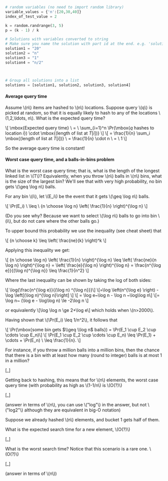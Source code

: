 ```python
# random variables (no need to import random library)
variable_values = {'n':[20,30,40]}
index_of_test_value = 2

k = random.randrange(3, 5)
p = (k - 1) / k

# Solutions with variables converted to string
# Make sure you name the solution with part id at the end. e.g. 'solution1' will be solution for part 1. 
solution1 = "20"
solution2 = "n"
solution3 = "1"
solution4 = "n/2"



# Group all solutions into a list
solutions = [solution1, solution2, solution3, solution4]


```



#### Average query time ####
Assume \\\(n\\\) items are hashed to \\\(n\\\) locations.
Suppose query \\\(q\\\) is picked at random, so that it is equally likely to hash to any of the locations \\\(1,2,\\ldots, n\\\). What is the expected query time?


\\\[ 
\\mbox{Expected query time}
\\ = \\
\\sum_{i=1}^n \\Pr(\\mbox{$q$ hashes to location $i$}) \\cdot \\mbox{(length of list at $T[i]$)}
\\\] 
\\\[ = \\frac{1}{n} \\sum_i  \\mbox{(length of list at $T[i]$)} 
\\ = \\frac{1}{n} \\cdot n \\ = \\ 1
\\\]

So the average query time is constant!

#### Worst case query time, and a balls-in-bins problem ####

What is the worst case query time; that is, what is the length of the longest linked list in \\\(T\\\)? Equivalently, when you throw \\\(n\\\) balls in \\\(n\\\) bins, what is the size of the largest bin? We'll see that with very high probability, no bin gets \\\(\\geq \\log n\\\) balls.

For any bin \\\(i\\\), let \\\(E_i\\\) be the event that it gets \\\(\\geq \\log n\\\) balls.


\\\[ \\Pr(E_i) \\  \\leq \\ {n \\choose \\log n} \\left( \\frac{1}{n} \\right)^{\log n} \\\]


(Do you see why? Because we want to select \\\(\\log n\\\) balls to go into bin \\\(i\\\), but do not care where the other balls go.)

To upper bound this probability we use the inequality (see cheat sheet) that

\\\[
{n \\choose k} \\leq \\left( \\frac{ne}{k} \\right)^k
\\\]


Applying this inequality we get:


\\\[
{n \\choose \\log n} \\left( \\frac{1}{n} \\right)^{\\log n} \\leq
\\left( \\frac{ne}{n \\log n}  \\right)^{\\log n} = 
\\left( \\frac{e}{\\log n}  \\right)^{\\log n} = 
\\frac{n^{\\log e}}{(\\log n)^{\\log n}} \\leq \\frac{1}{n^2}
\\\]


Where the last inequality can be shown by taking the log of both sides:


\\\[
\\log{\\frac{n^{\\log e}}{(\\log n) ^{\\log n}}}\\\] 
\\\[=\\log \\left(n^{\\log e} \\right) - \\log \\left[(\\log n)^{\\log n}\\right]
\\\]
\\\[
= \\log e~\\log n - \\log n ~\\log\\log n\\\] 
\\\[= \\log n~ (\\log e - \\log\\log n) \\le -2\\log n
\\\]

or equivalently
\\\[\\log \\log n \\ge 2+\\log e\\\]
which holds when \\\(n>2000\\\).

Having shown that \\\(\\Pr(E_i) \\leq 1/n^2\\\), it follows that


\\\[ \\Pr(\\mbox{some bin gets $\\geq \\log n$ balls}) = 
\\Pr(E_1 \\cup E_2 \\cup \\cdots \\cup E_n)\\\]
\\\[ \\Pr(E_1 \\cup E_2 \\cup \\cdots \\cup E_n) \\leq 
\\Pr(E_1) + \\cdots + \\Pr(E_n)
\\ \\leq \\frac{1}{n}.
\\\]


For instance, if you throw a million balls into a million bins, then the chance that
there is a bin with at least how many (round to integer) balls is at most 1 in a million?

[_]

Getting back to hashing, this means that for \\\(n\\\) elements, the worst case query time (with probability as high as \\\(1-1/n\\\) is \\\(O(?)\\\)

[_]

(answer in terms of \\\(n\\\), you can use \\\("log"\\\) in the answer, but not \\\("log2"\\\) although they are equivalent in big-O notation)


Suppose we already hashed \\\(n\\\) elements, and bucket 1 gets half of them.

What is the expected search time for a new element, \\\(O(?)\\\)

[_]

What is the worst search time? Notice that this scenario is a rare one. \\\(O(?)\\\)

[_]

 (answer in terms of \\\(n\\\))